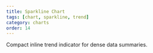 ```yaml
---
title: Sparkline Chart
tags: [chart, sparkline, trend]
category: charts
order: 14
---
```

Compact inline trend indicator for dense data summaries.
